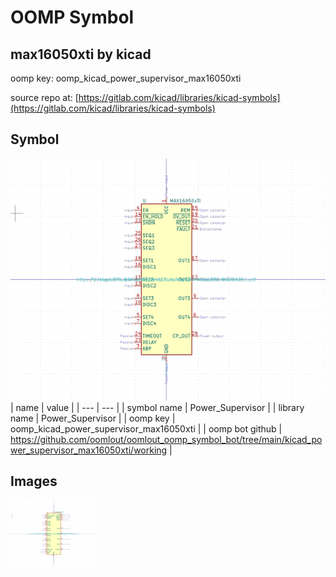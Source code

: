 # OOMP Symbol  
## max16050xti  by kicad  
  
oomp key: oomp_kicad_power_supervisor_max16050xti  
  
source repo at: [https://gitlab.com/kicad/libraries/kicad-symbols](https://gitlab.com/kicad/libraries/kicad-symbols)  
## Symbol  
  
[![working.png](working_600.png)](working.png)  
| name | value | 
| --- | --- | 
| symbol name | Power_Supervisor | 
| library name | Power_Supervisor | 
| oomp key | oomp_kicad_power_supervisor_max16050xti | 
| oomp bot github | https://github.com/oomlout/oomlout_oomp_symbol_bot/tree/main/kicad_power_supervisor_max16050xti/working | 
## Images  
  
[![working.png](working_140.png)](working.png)  
